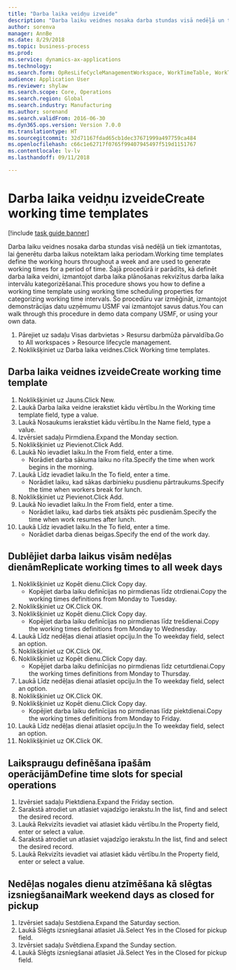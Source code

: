 ```yaml
--- 
title: "Darba laika veidņu izveide"
description: "Darba laiku veidnes nosaka darba stundas visā nedēļā un tiek izmantotas, lai ģenerētu darba laikus noteiktam laika periodam."
author: sorenva
manager: AnnBe
ms.date: 8/29/2018
ms.topic: business-process
ms.prod: 
ms.service: dynamics-ax-applications
ms.technology: 
ms.search.form: OpResLifeCycleManagementWorkspace, WorkTimeTable, WorkTimeCopyDayDialog
audience: Application User
ms.reviewer: shylaw
ms.search.scope: Core, Operations
ms.search.region: Global
ms.search.industry: Manufacturing
ms.author: sorenand
ms.search.validFrom: 2016-06-30
ms.dyn365.ops.version: Version 7.0.0
ms.translationtype: HT
ms.sourcegitcommit: 32d71167fdad65cb1dec37671999a497759ca484
ms.openlocfilehash: c66c1e62717f0765f99407945497f519d1151767
ms.contentlocale: lv-lv
ms.lasthandoff: 09/11/2018

---
```

# <a name="create-working-time-templates"></a><span data-ttu-id="88204-103">Darba laika veidņu izveide</span><span class="sxs-lookup"><span data-stu-id="88204-103">Create working time templates</span></span>

[!include [task guide banner](../../includes/task-guide-banner.md)]

<span data-ttu-id="88204-104">Darba laiku veidnes nosaka darba stundas visā nedēļā un tiek izmantotas, lai ģenerētu darba laikus noteiktam laika periodam.</span><span class="sxs-lookup"><span data-stu-id="88204-104">Working time templates define the working hours throughout a week and are used to generate working times for a period of time.</span></span> <span data-ttu-id="88204-105">Šajā procedūrā ir parādīts, kā definēt darba laika veidni, izmantojot darba laika plānošanas rekvizītus darba laika intervālu kategorizēšanai.</span><span class="sxs-lookup"><span data-stu-id="88204-105">This procedure shows you how to define a working time template using working time scheduling properties for categorizing working time intervals.</span></span> <span data-ttu-id="88204-106">Šo procedūru var izmēģināt, izmantojot demonstrācijas datu uzņēmumu USMF vai izmantojot savus datus.</span><span class="sxs-lookup"><span data-stu-id="88204-106">You can walk through this procedure in demo data company USMF, or using your own data.</span></span>

1. <span data-ttu-id="88204-107">Pārejiet uz sadaļu Visas darbvietas > Resursu darbmūža pārvaldība.</span><span class="sxs-lookup"><span data-stu-id="88204-107">Go to All workspaces > Resource lifecycle management.</span></span>
2. <span data-ttu-id="88204-108">Noklikšķiniet uz Darba laika veidnes.</span><span class="sxs-lookup"><span data-stu-id="88204-108">Click Working time templates.</span></span>

## <a name="create-working-time-template"></a><span data-ttu-id="88204-109">Darba laika veidnes izveide</span><span class="sxs-lookup"><span data-stu-id="88204-109">Create working time template</span></span>
1. <span data-ttu-id="88204-110">Noklikšķiniet uz Jauns.</span><span class="sxs-lookup"><span data-stu-id="88204-110">Click New.</span></span>
2. <span data-ttu-id="88204-111">Laukā Darba laika veidne ierakstiet kādu vērtību.</span><span class="sxs-lookup"><span data-stu-id="88204-111">In the Working time template field, type a value.</span></span>
3. <span data-ttu-id="88204-112">Laukā Nosaukums ierakstiet kādu vērtību.</span><span class="sxs-lookup"><span data-stu-id="88204-112">In the Name field, type a value.</span></span>
4. <span data-ttu-id="88204-113">Izvērsiet sadaļu Pirmdiena.</span><span class="sxs-lookup"><span data-stu-id="88204-113">Expand the Monday section.</span></span>
5. <span data-ttu-id="88204-114">Noklikšķiniet uz Pievienot.</span><span class="sxs-lookup"><span data-stu-id="88204-114">Click Add.</span></span>
6. <span data-ttu-id="88204-115">Laukā No ievadiet laiku.</span><span class="sxs-lookup"><span data-stu-id="88204-115">In the From field, enter a time.</span></span>
    * <span data-ttu-id="88204-116">Norādiet darba sākuma laiku no rīta.</span><span class="sxs-lookup"><span data-stu-id="88204-116">Specify the time when work begins in the morning.</span></span>  
7. <span data-ttu-id="88204-117">Laukā Līdz ievadiet laiku.</span><span class="sxs-lookup"><span data-stu-id="88204-117">In the To field, enter a time.</span></span>
    * <span data-ttu-id="88204-118">Norādiet laiku, kad sākas darbinieku pusdienu pārtraukums.</span><span class="sxs-lookup"><span data-stu-id="88204-118">Specify the time when workers break for lunch.</span></span>  
8. <span data-ttu-id="88204-119">Noklikšķiniet uz Pievienot.</span><span class="sxs-lookup"><span data-stu-id="88204-119">Click Add.</span></span>
9. <span data-ttu-id="88204-120">Laukā No ievadiet laiku.</span><span class="sxs-lookup"><span data-stu-id="88204-120">In the From field, enter a time.</span></span>
    * <span data-ttu-id="88204-121">Norādiet laiku, kad darbs tiek atsākts pēc pusdienām.</span><span class="sxs-lookup"><span data-stu-id="88204-121">Specify the time when work resumes after lunch.</span></span>  
10. <span data-ttu-id="88204-122">Laukā Līdz ievadiet laiku.</span><span class="sxs-lookup"><span data-stu-id="88204-122">In the To field, enter a time.</span></span>
    * <span data-ttu-id="88204-123">Norādiet darba dienas beigas.</span><span class="sxs-lookup"><span data-stu-id="88204-123">Specify the end of the work day.</span></span>  

## <a name="replicate-working-times-to-all-week-days"></a><span data-ttu-id="88204-124">Dublējiet darba laikus visām nedēļas dienām</span><span class="sxs-lookup"><span data-stu-id="88204-124">Replicate working times to all week days</span></span>
1. <span data-ttu-id="88204-125">Noklikšķiniet uz Kopēt dienu.</span><span class="sxs-lookup"><span data-stu-id="88204-125">Click Copy day.</span></span>
    * <span data-ttu-id="88204-126">Kopējiet darba laiku definīcijas no pirmdienas līdz otrdienai.</span><span class="sxs-lookup"><span data-stu-id="88204-126">Copy the working times definitions from Monday to Tuesday.</span></span>  
2. <span data-ttu-id="88204-127">Noklikšķiniet uz OK.</span><span class="sxs-lookup"><span data-stu-id="88204-127">Click OK.</span></span>
3. <span data-ttu-id="88204-128">Noklikšķiniet uz Kopēt dienu.</span><span class="sxs-lookup"><span data-stu-id="88204-128">Click Copy day.</span></span>
    * <span data-ttu-id="88204-129">Kopējiet darba laiku definīcijas no pirmdienas līdz trešdienai.</span><span class="sxs-lookup"><span data-stu-id="88204-129">Copy the working times definitions from Monday to Wednesday.</span></span>  
4. <span data-ttu-id="88204-130">Laukā Līdz nedēļas dienai atlasiet opciju.</span><span class="sxs-lookup"><span data-stu-id="88204-130">In the To weekday field, select an option.</span></span>
5. <span data-ttu-id="88204-131">Noklikšķiniet uz OK.</span><span class="sxs-lookup"><span data-stu-id="88204-131">Click OK.</span></span>
6. <span data-ttu-id="88204-132">Noklikšķiniet uz Kopēt dienu.</span><span class="sxs-lookup"><span data-stu-id="88204-132">Click Copy day.</span></span>
    * <span data-ttu-id="88204-133">Kopējiet darba laiku definīcijas no pirmdienas līdz ceturtdienai.</span><span class="sxs-lookup"><span data-stu-id="88204-133">Copy the working times definitions from Monday to Thursday.</span></span>  
7. <span data-ttu-id="88204-134">Laukā Līdz nedēļas dienai atlasiet opciju.</span><span class="sxs-lookup"><span data-stu-id="88204-134">In the To weekday field, select an option.</span></span>
8. <span data-ttu-id="88204-135">Noklikšķiniet uz OK.</span><span class="sxs-lookup"><span data-stu-id="88204-135">Click OK.</span></span>
9. <span data-ttu-id="88204-136">Noklikšķiniet uz Kopēt dienu.</span><span class="sxs-lookup"><span data-stu-id="88204-136">Click Copy day.</span></span>
    * <span data-ttu-id="88204-137">Kopējiet darba laiku definīcijas no pirmdienas līdz piektdienai.</span><span class="sxs-lookup"><span data-stu-id="88204-137">Copy the working times definitions from Monday to Friday.</span></span>  
10. <span data-ttu-id="88204-138">Laukā Līdz nedēļas dienai atlasiet opciju.</span><span class="sxs-lookup"><span data-stu-id="88204-138">In the To weekday field, select an option.</span></span>
11. <span data-ttu-id="88204-139">Noklikšķiniet uz OK.</span><span class="sxs-lookup"><span data-stu-id="88204-139">Click OK.</span></span>

## <a name="define-time-slots-for-special-operations"></a><span data-ttu-id="88204-140">Laikspraugu definēšana īpašām operācijām</span><span class="sxs-lookup"><span data-stu-id="88204-140">Define time slots for special operations</span></span>
1. <span data-ttu-id="88204-141">Izvērsiet sadaļu Piektdiena.</span><span class="sxs-lookup"><span data-stu-id="88204-141">Expand the Friday section.</span></span>
2. <span data-ttu-id="88204-142">Sarakstā atrodiet un atlasiet vajadzīgo ierakstu.</span><span class="sxs-lookup"><span data-stu-id="88204-142">In the list, find and select the desired record.</span></span>
3. <span data-ttu-id="88204-143">Laukā Rekvizīts ievadiet vai atlasiet kādu vērtību.</span><span class="sxs-lookup"><span data-stu-id="88204-143">In the Property field, enter or select a value.</span></span>
4. <span data-ttu-id="88204-144">Sarakstā atrodiet un atlasiet vajadzīgo ierakstu.</span><span class="sxs-lookup"><span data-stu-id="88204-144">In the list, find and select the desired record.</span></span>
5. <span data-ttu-id="88204-145">Laukā Rekvizīts ievadiet vai atlasiet kādu vērtību.</span><span class="sxs-lookup"><span data-stu-id="88204-145">In the Property field, enter or select a value.</span></span>

## <a name="mark-weekend-days-as-closed-for-pickup"></a><span data-ttu-id="88204-146">Nedēļas nogales dienu atzīmēšana kā slēgtas izsniegšanai</span><span class="sxs-lookup"><span data-stu-id="88204-146">Mark weekend days as closed for pickup</span></span>
1. <span data-ttu-id="88204-147">Izvērsiet sadaļu Sestdiena.</span><span class="sxs-lookup"><span data-stu-id="88204-147">Expand the Saturday section.</span></span>
2. <span data-ttu-id="88204-148">Laukā Slēgts izsniegšanai atlasiet Jā.</span><span class="sxs-lookup"><span data-stu-id="88204-148">Select Yes in the Closed for pickup field.</span></span>
3. <span data-ttu-id="88204-149">Izvērsiet sadaļu Svētdiena.</span><span class="sxs-lookup"><span data-stu-id="88204-149">Expand the Sunday section.</span></span>
4. <span data-ttu-id="88204-150">Laukā Slēgts izsniegšanai atlasiet Jā.</span><span class="sxs-lookup"><span data-stu-id="88204-150">Select Yes in the Closed for pickup field.</span></span>


